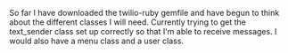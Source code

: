 So far I have downloaded the twilio-ruby gemfile and have begun to think about the different classes I will need. Currently trying to get the text_sender class set up correctly so that I'm able to receive messages. I would also have a menu class and a user class.

